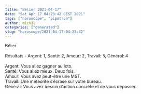 ```yaml
---
title: "Bélier 2021-04-17"
date: "Sat Apr 17 04:23:42 CEST 2021"
tags: ["horoscope", "pipotron"]
author: m1ch3l
categories: ["generated"]
slug: "horoscope/2021-04-17-04:23:42"
---
```


Bélier<br>
<br>
Résultats - Argent: 1, Santé: 2, Amour: 2, Travail: 5, Général: 4<br>
<br>
Argent:  Vous allez gagner au loto. <br>
Santé:   Vous allez mieux. Deux fois.<br>
Amour:   Vous avez peut-être une MST. <br>
Travail: Une météorite s’écrase sur votre bureau. <br>
Général: Vous avez besoin d’action concrète et de vous dépasser.<br>

